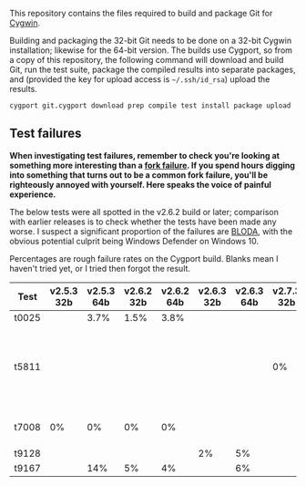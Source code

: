 This repository contains the files required to build and package Git for [Cygwin][].

Building and packaging the 32-bit Git needs to be done on a 32-bit Cygwin installation; likewise for the 64-bit version.  The builds use Cygport, so from a copy of this repository, the following command will download and build Git, run the test suite, package the compiled results into separate packages, and (provided the key for upload access is `~/.ssh/id_rsa`) upload the results.

    cygport git.cygport download prep compile test install package upload

## Test failures

**When investigating test failures, remember to check you're looking at something more interesting than a [fork failure][].  If you spend hours digging into something that turns out to be a common fork failure, you'll be righteously annoyed with yourself.  Here speaks the voice of painful experience.**

The below tests were all spotted in the v2.6.2 build or later; comparison with earlier releases is to check whether the tests have been made any worse.  I suspect a significant proportion of the failures are [BLODA][], with the obvious potential culprit being Windows Defender on Windows 10.

Percentages are rough failure rates on the Cygport build.  Blanks mean I haven't tried yet, or I tried then forgot the result.

Test  | v2.5.3 32b | v2.5.3 64b | v2.6.2 32b | v2.6.2 64b | v2.6.3 32b | v2.6.3 64b | v2.7.3 32b | v2.7.3 64b | v2.8.0 32b | v2.8.0 64b | Issue   | Notes
------|------------|------------|------------|------------|------------|------------|------------|------------|------------|------------|---------|-------
t0025 |            | 3.7%       | 1.5%       | 3.8%       |            |            |            |            |            |            | [#12][] |
t5811 |            |            |            |            |            |            | 0%         | 100%       |            |            | [#20][] | Failing tests are disabled in the Cygport file
t7008 | 0%         | 0%         | 0%         | 0%         |            |            |            |            |            |            | [#8][]  | Should be failing!
t9128 |            |            |            |            | 2%         | 5%         |            |            |            |            | [#16][] |
t9167 |            | 14%        | 5%         | 4%         |            | 6%         |            |            |            |            | [#13][] |

[Cygwin]: http://www.cygwin.com
[fork failure]: https://cygwin.com/faq.html#faq.using.fixing-fork-failures
[BLODA]: https://cygwin.com/acronyms/#BLODA
[#8]: https://github.com/me-and/Cygwin-Git/issues/8
[#11]: https://github.com/me-and/Cygwin-Git/issues/11
[#12]: https://github.com/me-and/Cygwin-Git/issues/12
[#13]: https://github.com/me-and/Cygwin-Git/issues/13
[#16]: https://github.com/me-and/Cygwin-Git/issues/16
[#20]: https://github.com/me-and/Cygwin-Git/issues/20
